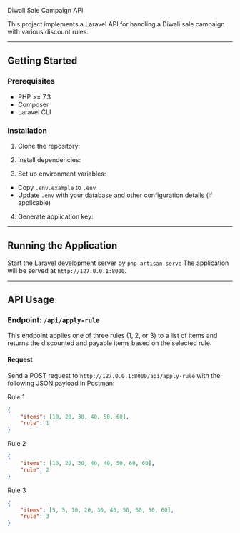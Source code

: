 
Diwali Sale Campaign API


This project implements a Laravel API for handling a Diwali sale campaign with various discount rules.

------------------------------------------------------------
Getting Started
------------------------------------------------------------

### Prerequisites

- PHP >= 7.3
- Composer
- Laravel CLI

### Installation

1. Clone the repository:

2. Install dependencies:

3. Set up environment variables:
- Copy `.env.example` to `.env`
- Update `.env` with your database and other configuration details (if applicable)

4. Generate application key:

------------------------------------------------------------
Running the Application
------------------------------------------------------------

Start the Laravel development server by ```php artisan serve```
The application will be served at `http://127.0.0.1:8000`.

------------------------------------------------------------
API Usage
------------------------------------------------------------

### Endpoint: `/api/apply-rule`

This endpoint applies one of three rules (1, 2, or 3) to a list of items and returns the discounted and payable items based on the selected rule.

#### Request

Send a POST request to `http://127.0.0.1:8000/api/apply-rule` with the following JSON payload in Postman:

Rule 1 
```json
{
    "items": [10, 20, 30, 40, 50, 60],
    "rule": 1
}
```

Rule 2	
```json
{
    "items": [10, 20, 30, 40, 40, 50, 60, 60],
    "rule": 2
}
```

Rule 3 
```json
{
    "items": [5, 5, 10, 20, 30, 40, 50, 50, 50, 60],
    "rule": 3
}
```